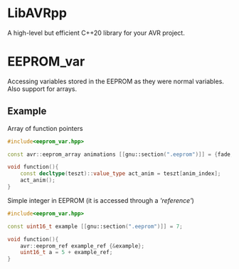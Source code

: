 LibAVRpp
========

A high-level but efficient C++20 library for your AVR project.

# EEPROM\_var

Accessing variables stored in the EEPROM as they were normal variables. Also support for arrays.

## Example
Array of function pointers
```C++
#include<eeprom_var.hpp>

const avr::eeprom_array animations [[gnu::section(".eeprom")]] = {fade, onoff<1000>, onoff<500>, rotate<1000>};

void function(){
	const decltype(teszt)::value_type act_anim = teszt[anim_index];
	act_anim();
}
```
Simple integer in EEPROM (it is accessed through a *'reference'*)
```C++
#include<eeprom_var.hpp>

const uint16_t example [[gnu::section(".eeprom")]] = 7;

void function(){
	avr::eeprom_ref example_ref {&example};
	uint16_t a = 5 + example_ref;
}
```

